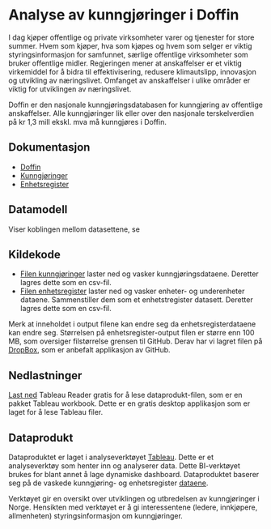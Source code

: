 # Analyse av kunngjøringer i Doffin 

I dag kjøper offentlige og private virksomheter varer og tjenester for store summer. Hvem som kjøper, hva som kjøpes og hvem som selger er viktig styringsinformasjon for samfunnet, særlige offentlige virksomheter 
som bruker offentlige midler. Regjeringen mener at anskaffelser er et viktig virkemiddel for å bidra til effektivisering, redusere klimautslipp, innovasjon og utvikling av næringslivet. Omfanget av anskaffelser i ulike områder er viktig for utviklingen av næringslivet. 

Doffin er den nasjonale kunngjøringsdatabasen for kunngjøring av offentlige anskaffelser. Alle kunngjøringer lik eller over den nasjonale terskelverdien på kr 1,3 mill ekskl. mva må kunngjøres i Doffin.

## Dokumentasjon

* [Doffin](https://doffin.no/)
* [Kunngjøringer](https://anskaffelser.no/anskaffelsesprosessen/anskaffelsesprosessen-steg-steg/konkurransegjennomforing/invitasjon-til-konkurranse/kunngjore-konkurranse-sende-invitasjon)
* [Enhetsregister](https://www.brreg.no/om-oss/registrene-vare/om-enhetsregisteret/)

## Datamodell

Viser koblingen mellom datasettene, se 

## Kildekode

* [Filen kunngjøringer](https://github.com/juppsi/kunngoringer-i-doffin/blob/main/src/kunngjoringer.py) laster ned og vasker kunngjøringsdataene. Deretter lagres dette som en csv-fil.
* [Filen enhetsregister](https://github.com/juppsi/kunngoringer-i-doffin/blob/main/src/enhetsregister.py) laster ned og vasker enheter- og underenheter dataene. Sammenstiller dem som et enhetstregister datasett. Deretter lagres dette som en csv-fil.

Merk at inneholdet i output filene kan endre seg da enhetsregisterdataene kan endre seg. Størrelsen på enhetsregister-output filen er større enn 100 MB, som oversiger filstørrelse grensen til GitHub. Derav har 
vi lagret filen på [DropBox](https://www.dropbox.com/scl/fo/u4swhs7pzhso6neuj9l6z/h?dl=0&rlkey=vnk4mp5i0sr72fngcs8rfnkko), som er anbefalt applikasjon av GitHub.

## Nedlastninger

[Last ned](https://www.tableau.com/products/reader) Tableau Reader gratis for å lese dataprodukt-filen, som er en pakket Tableau workbook. Dette er en gratis desktop applikasjon som er laget for 
å lese Tableau filer. 

## Dataprodukt

Dataproduktet er laget i analyseverktøyet [Tableau](https://www.tableau.com/why-tableau/what-is-tableau). Dette er et analyseverktøy som henter inn og analyserer data. Dette BI-verktøyet brukes for blant annet å lage dynamiske dashboard. Dataproduktet baserer seg på de vaskede kunngjøring- og enhetsregister [dataene](https://www.dropbox.com/scl/fo/u4swhs7pzhso6neuj9l6z/h?dl=0&rlkey=vnk4mp5i0sr72fngcs8rfnkko). 

Verktøyet gir en oversikt over utviklingen og utbredelsen av kunngjøringer i Norge. Hensikten med verktøyet er å gi interessentene (ledere, innkjøpere, allmenheten) styringsinformasjon om kunngjøringer.



